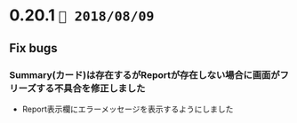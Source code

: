 0.20.1   `📅 2018/08/09` 
===============================

## Fix bugs

### Summary(カード)は存在するがReportが存在しない場合に画面がフリーズする不具合を修正しました

* Report表示欄にエラーメッセージを表示するようにしました
